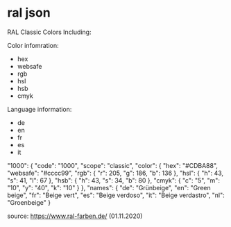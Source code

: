 # ral json
RAL Classic Colors 
Including:

Color infomration:

- hex
- websafe
- rgb
- hsl
- hsb
- cmyk

Language information:

- de
- en
- fr
- es
- it

"1000": {
    "code": "1000",
    "scope": "classic",
    "color": {
      "hex": "#CDBA88",
      "websafe": "#cccc99",
      "rgb": {
        "r": 205,
        "g": 186,
        "b": 136
      },
      "hsl": {
        "h": 43,
        "s": 41,
        "l": 67
      },
      "hsb": {
        "h": 43,
        "s": 34,
        "b": 80
      },
      "cmyk": {
        "c": "5",
        "m": "10",
        "y": "40",
        "k": "10"
      }
    },
    "names": {
      "de": "Grünbeige",
      "en": "Green beige",
      "fr": "Beige vert",
      "es": "Beige verdoso",
      "it": "Beige verdastro",
      "nl": "Groenbeige"
    }

source: https://www.ral-farben.de/ (01.11.2020)
